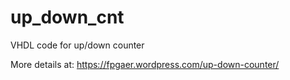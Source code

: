 # up_down_cnt

VHDL code for up/down counter

More details at: https://fpgaer.wordpress.com/up-down-counter/
